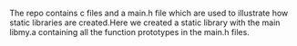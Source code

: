 The repo contains c files and a main.h file which are used to illustrate how static libraries are created.Here we created a static library with the main libmy.a containing all the function prototypes in the main.h files.
